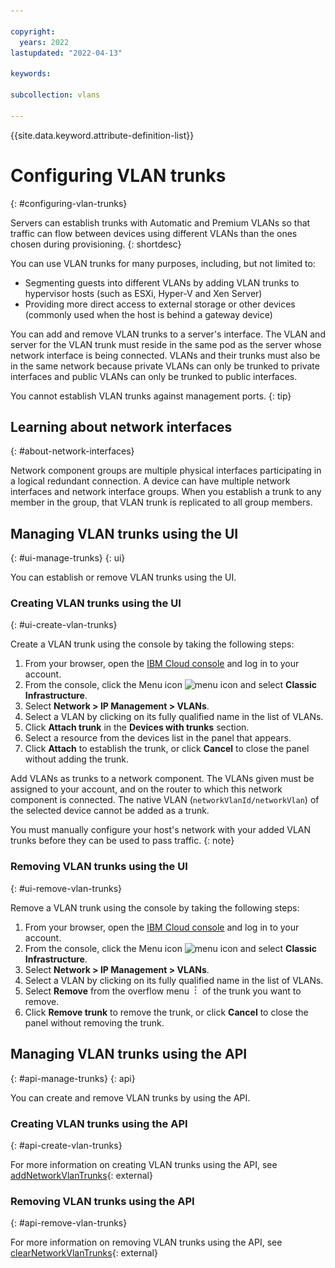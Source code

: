 ```yaml
---

copyright:
  years: 2022
lastupdated: "2022-04-13"

keywords:

subcollection: vlans

---
```


{{site.data.keyword.attribute-definition-list}}

# Configuring VLAN trunks
{: #configuring-vlan-trunks}

Servers can establish trunks with Automatic and Premium VLANs so that traffic can flow between devices using different VLANs than the ones chosen during provisioning.
{: shortdesc}

You can use VLAN trunks for many purposes, including, but not limited to:

- Segmenting guests into different VLANs by adding VLAN trunks to hypervisor hosts (such as ESXi, Hyper-V and Xen Server)
- Providing more direct access to external storage or other devices (commonly used when the host is behind a gateway device)

You can add and remove VLAN trunks to a server's interface. The VLAN and server for the VLAN trunk must reside in the same pod as the server whose network interface is being connected. VLANs and their trunks must also be in the same network because private VLANs can only be trunked to private interfaces and public VLANs can only be trunked to public interfaces.

You cannot establish VLAN trunks against management ports.
{: tip}

## Learning about network interfaces
{: #about-network-interfaces}

Network component groups are multiple physical interfaces participating in a logical redundant connection. A device can have multiple network interfaces and network interface groups. When you establish a trunk to any member in the group, that VLAN trunk is replicated to all group members.

## Managing VLAN trunks using the UI
{: #ui-manage-trunks}
{: ui}

You can establish or remove VLAN trunks using the UI.

### Creating VLAN trunks using the UI
{: #ui-create-vlan-trunks}

Create a VLAN trunk using the console by taking the following steps:

1. From your browser, open the [IBM Cloud console](https://{DomainName}/) and log in to your account.
1. From the console, click the Menu icon ![menu icon](../../icons/icon_hamburger.svg) and select **Classic Infrastructure**.
1. Select **Network > IP Management > VLANs**.
1. Select a VLAN by clicking on its fully qualified name in the list of VLANs.
1. Click **Attach trunk** in the **Devices with trunks** section.
1. Select a resource from the devices list in the panel that appears.
1. Click **Attach** to establish the trunk, or click **Cancel** to close the panel without adding the trunk.


Add VLANs as trunks to a network component. The VLANs given must be assigned to your account, and on the router to which this network component is connected. The native VLAN (`networkVlanId/networkVlan`) of the selected device cannot be added as a trunk. 

You must manually configure your host's network with your added VLAN trunks before they can be used to pass traffic.
{: note}

### Removing VLAN trunks using the UI
{: #ui-remove-vlan-trunks}

Remove a VLAN trunk using the console by taking the following steps:

1. From your browser, open the [IBM Cloud console](https://{DomainName}/) and log in to your account.
1. From the console, click the Menu icon ![menu icon](../../icons/icon_hamburger.svg) and select **Classic Infrastructure**.
1. Select **Network > IP Management > VLANs**.
1. Select a VLAN by clicking on its fully qualified name in the list of VLANs.
1. Select **Remove** from the overflow menu ![overflow icon](/images/overflow.png) of the trunk you want to remove.
1. Click **Remove trunk** to remove the trunk, or click **Cancel** to close the panel without removing the trunk.

## Managing VLAN trunks using the API
{: #api-manage-trunks}
{: api}

You can create and remove VLAN trunks by using the API.

### Creating VLAN trunks using the API
{: #api-create-vlan-trunks}

For more information on creating VLAN trunks using the API, see [addNetworkVlanTrunks](https://sldn.softlayer.com/reference/services/SoftLayer_Network_Component/addNetworkVlanTrunks/){: external}

### Removing VLAN trunks using the API
{: #api-remove-vlan-trunks}

For more information on removing VLAN trunks using the API, see [clearNetworkVlanTrunks](https://sldn.softlayer.com/reference/services/SoftLayer_Network_Component/clearNetworkVlanTrunks/){: external}
